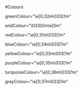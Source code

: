 

#Colours

greenColour="\e[0;32m\033[1m"

endColour="\033[0m\e[0m"

redColour="\e[0;31m\033[1m"

blueColour="\e[0;34m\033[1m"

yellowColour="\e[0;33m\033[1m"

purpleColour="\e[0;35m\033[1m"

turquoiseColour="\e[0;36m\033[1m"

grayColour="\e[0;37m\033[1m"


